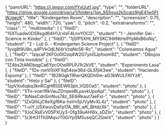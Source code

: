 {
      "panoURL": "https://i.imgur.com/fYxUut1.jpg",
      "type": "",
      "folderURL": "https://drive.google.com/drive/u/1/folders/1qn_9S5vus2kScqjz9jgE41w0FtWJgezK",
      "title": "Kindergarten Room",
      "description": "",
      "screensize": 0.75,
      "height": 480,
      "width": 720,
      "yaw": 0,
      "pitch": -0.2,
      "extratransforms": "",
      "class": "",
      "multimedia": [
         {
            "fileID": "1SXTuadw0DS8sgd64H1JrxlsF4LnvYOCD",
            "student": "1 - Jennifer Gei - Science in Kinder"
         },
         {
            "fileID": "1jSfP5XHI_MY5KC1HItNtHs9YpMxB6oNq",
            "student": "2 - Luli G. - Kindergarten Science Project"
         },
         {
            "fileID": "1yvg8t9U8n_q4PVkOdLNI4rVzqNo56-Rc",
            "student": "Coloreamos Agua"
         },
         {
            "fileID": "1zqcaF2KF0o0IOzq4W2G7yolSJpfoom9Z",
            "student": "Dibujos con Tinta Invisible"
         },
         {
            "fileID": "1Z4bs2tAN0bqgCa6YpcO0wRPLPJ1h2kVE",
            "student": "Experimento Lava"
         },
         {
            "fileID": "1Dx-ronV0iiXFXq54sw36d-GLSfjIA3we",
            "student": "Haciendo Espuma"
         },
         {
            "fileID": "1B28Ggk11RwrQKQDh0m-aG3bWULFAfYz6",
            "student": "Hielo y Sal"
         },
         {
            "fileID": "1zpVXo6qbq3knRCgHR5SEW63ph_VQSOa5",
            "student": "photo"
         },
         {
            "fileID": "1iTn-vcerfRkVauZDrqweBLpsvkUpoApI",
            "student": "photo"
         },
         {
            "fileID": "1bNasCdnSmNvs78z_SE6iRkaut7aeFxl-",
            "student": "photo"
         },
         {
            "fileID": "1ZsQIhLjC6eXgf8Ka-hsVn5jUVyMvXL4z",
            "student": "photo"
         },
         {
            "fileID": "1-oiY_U5XwuvDaFp17A_9Bt_wK_BHdzXk",
            "student": "photo"
         },
         {
            "fileID": "1UoCRsEvV05PXUy3-Ofg39uAHWx_sDZIn",
            "student": "photo"
         },
         {
            "fileID": "1z3Ht31ThSMqvJT0GiYpSM5usqQCZQwiV",
            "student": "photo"
         }
      ]
   }